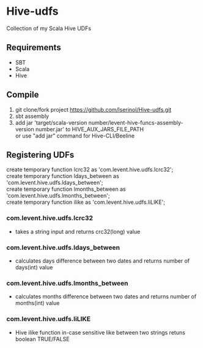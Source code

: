 # Hive-udfs
Collection of my Scala Hive UDFs

## Requirements
- SBT
- Scala
- Hive

## Compile

1. git clone/fork project https://github.com/lserinol/Hive-udfs.git  <br />
2. sbt assembly <br />
3. add jar 'target/scala-version number/levent-hive-funcs-assembly-version number.jar' to HIVE_AUX_JARS_FILE_PATH <br />
   or use "add jar" command for Hive-CLI/Beeline

## Registering UDFs
create temporary function lcrc32 as 'com.levent.hive.udfs.lcrc32'; <br />
create temporary function ldays_between as 'com.levent.hive.udfs.ldays_between'; <br />
create temporary function lmonths_between as 'com.levent.hive.udfs.lmonths_between'; <br />
create temporary function ilike as 'com.levent.hive.udfs.liLIKE'; <br />


### com.levent.hive.udfs.lcrc32
- takes a string input and returns crc32(long) value <br />

### com.levent.hive.udfs.ldays_between
- calculates days difference between two dates and  returns number of days(int) value <br />

### com.levent.hive.udfs.lmonths_between
- calculates months difference between two dates and  returns number of months(int) value <br />

### com.levent.hive.udfs.liLIKE
- Hive ilike function in-case sensitive like between two strings retuns boolean TRUE/FALSE <br />



